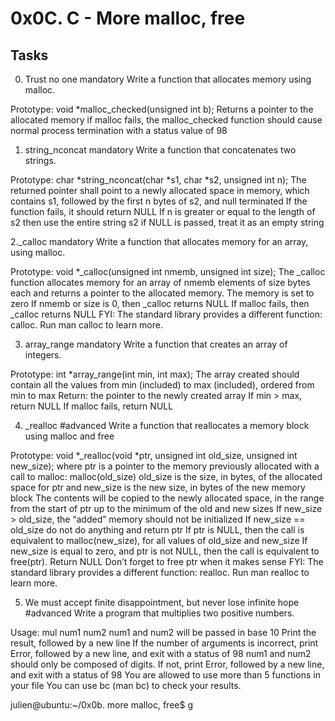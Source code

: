 # 0x0C. C - More malloc, free

## Tasks

0. Trust no one
   mandatory
   Write a function that allocates memory using malloc.

Prototype: void \*malloc_checked(unsigned int b);
Returns a pointer to the allocated memory
if malloc fails, the malloc_checked function should cause normal process termination with a status value of 98

1. string_nconcat
   mandatory
   Write a function that concatenates two strings.

Prototype: char *string_nconcat(char *s1, char \*s2, unsigned int n);
The returned pointer shall point to a newly allocated space in memory, which contains s1, followed by the first n bytes of s2, and null terminated
If the function fails, it should return NULL
If n is greater or equal to the length of s2 then use the entire string s2
if NULL is passed, treat it as an empty string

2.\_calloc
mandatory
Write a function that allocates memory for an array, using malloc.

Prototype: void \*\_calloc(unsigned int nmemb, unsigned int size);
The \_calloc function allocates memory for an array of nmemb elements of size bytes each and returns a pointer to the allocated memory.
The memory is set to zero
If nmemb or size is 0, then \_calloc returns NULL
If malloc fails, then \_calloc returns NULL
FYI: The standard library provides a different function: calloc. Run man calloc to learn more.

3. array_range
   mandatory
   Write a function that creates an array of integers.

Prototype: int \*array_range(int min, int max);
The array created should contain all the values from min (included) to max (included), ordered from min to max
Return: the pointer to the newly created array
If min > max, return NULL
If malloc fails, return NULL

4. \_realloc
   #advanced
   Write a function that reallocates a memory block using malloc and free

Prototype: void *\_realloc(void *ptr, unsigned int old_size, unsigned int new_size);
where ptr is a pointer to the memory previously allocated with a call to malloc: malloc(old_size)
old_size is the size, in bytes, of the allocated space for ptr
and new_size is the new size, in bytes of the new memory block
The contents will be copied to the newly allocated space, in the range from the start of ptr up to the minimum of the old and new sizes
If new_size > old_size, the “added” memory should not be initialized
If new_size == old_size do not do anything and return ptr
If ptr is NULL, then the call is equivalent to malloc(new_size), for all values of old_size and new_size
If new_size is equal to zero, and ptr is not NULL, then the call is equivalent to free(ptr). Return NULL
Don’t forget to free ptr when it makes sense
FYI: The standard library provides a different function: realloc. Run man realloc to learn more.

5. We must accept finite disappointment, but never lose infinite hope
   #advanced
   Write a program that multiplies two positive numbers.

Usage: mul num1 num2
num1 and num2 will be passed in base 10
Print the result, followed by a new line
If the number of arguments is incorrect, print Error, followed by a new line, and exit with a status of 98
num1 and num2 should only be composed of digits. If not, print Error, followed by a new line, and exit with a status of 98
You are allowed to use more than 5 functions in your file
You can use bc (man bc) to check your results.

julien@ubuntu:~/0x0b. more malloc, free$ g
